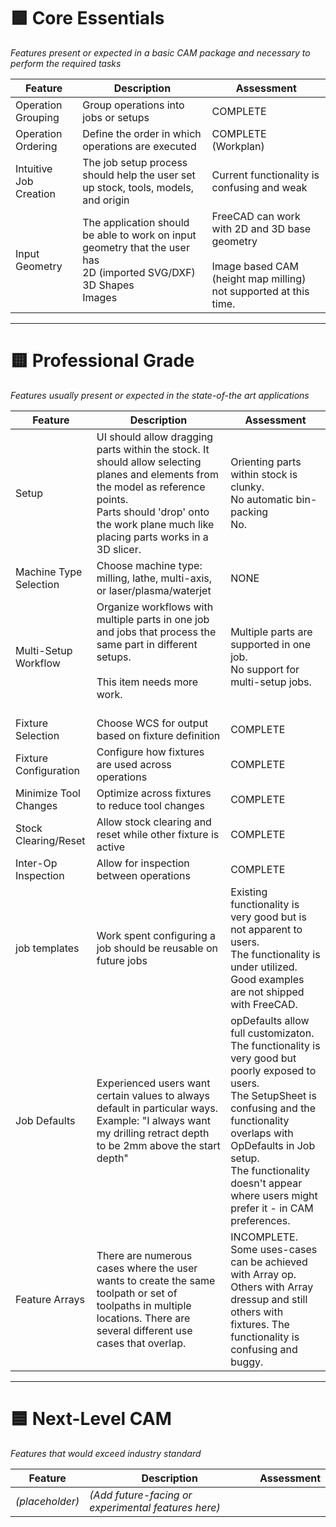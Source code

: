 # 🟩 Core Essentials
*Features present or expected in a basic CAM package and necessary to perform the required tasks*

| Feature                | Description                                                                                                                | Assessment                                                                                                            |
| ---------------------- | -------------------------------------------------------------------------------------------------------------------------- | --------------------------------------------------------------------------------------------------------------------- |
| Operation Grouping     | Group operations into jobs or setups                                                                                       | COMPLETE                                                                                                              |
| Operation Ordering     | Define the order in which operations are executed                                                                          | COMPLETE (Workplan)                                                                                                   |
| Intuitive Job Creation | The job setup process should help the user set up stock, tools, models, and origin                                         | Current functionality is confusing and weak                                                                           |
| Input Geometry         | The application should be able to work on input geometry that the user has<br>2D (imported SVG/DXF)<br>3D Shapes<br>Images | FreeCAD can work with 2D and 3D base geometry<br><br>Image based CAM (height map milling) not supported at this time. |

---

# 🟨 Professional Grade
*Features usually present or expected in the state-of-the art applications*

| Feature                 | Description                                                                                                                                                                                                                 | Assessment                                                                                                                                                                                                                                                                          |
| ----------------------- | --------------------------------------------------------------------------------------------------------------------------------------------------------------------------------------------------------------------------- | ----------------------------------------------------------------------------------------------------------------------------------------------------------------------------------------------------------------------------------------------------------------------------------- |
| Setup                   | UI should allow dragging parts within the stock. It should allow selecting planes and elements from the model as reference points.<br>Parts should 'drop' onto the work plane much like placing parts works in a 3D slicer. | Orienting parts within stock is clunky.  <br>No automatic bin-packing <br>No.                                                                                                                                                                                                       |
| Machine Type Selection  | Choose machine type: milling, lathe, multi-axis, or laser/plasma/waterjet                                                                                                                                                   | NONE                                                                                                                                                                                                                                                                                |
| Multi-Setup Workflow    | Organize workflows with multiple parts in  one job and jobs that process the same part in different setups.  <br><br>This item needs more work.<br><br>                                                                     | Multiple parts are supported in one job.<br>No support for multi-setup jobs.                                                                                                                                                                                                        |
| Fixture Selection       | Choose WCS for output based on fixture definition                                                                                                                                                                           | COMPLETE                                                                                                                                                                                                                                                                            |
| Fixture Configuration   | Configure how fixtures are used across operations                                                                                                                                                                           | COMPLETE                                                                                                                                                                                                                                                                            |
| Minimize Tool Changes | Optimize across fixtures to reduce tool changes                                                                                                                                                                             | COMPLETE                                                                                                                                                                                                                                                                            |
| Stock Clearing/Reset  | Allow stock clearing and reset while other fixture is active                                                                                                                                                                | COMPLETE                                                                                                                                                                                                                                                                            |
| Inter-Op Inspection   | Allow for inspection between operations                                                                                                                                                                                     | COMPLETE                                                                                                                                                                                                                                                                            |
| job templates           | Work spent configuring a job should be reusable on future jobs                                                                                                                                                              | Existing functionality is very good but is not apparent to users.<br>The functionality is under utilized.  Good examples are not shipped with FreeCAD.                                                                                                                              |
| Job Defaults            | Experienced users want certain values to always default in particular ways.<br>Example:  "I always want my drilling retract depth to be 2mm above the start depth"                                                          | opDefaults allow full customizaton.  The functionality is very good but poorly exposed to users. <br>The SetupSheet is confusing and the functionality overlaps with OpDefaults in Job setup.<br>The functionality doesn't appear where users might prefer it - in CAM preferences. |
| Feature Arrays| There are numerous cases where the user wants to create the same toolpath or set of toolpaths in multiple locations.  There are several different use cases that overlap.  | INCOMPLETE.  Some uses-cases can be achieved with Array op.  Others with Array dressup and still others with fixtures.  The functionality is confusing and buggy.|

---

# 🟦 Next-Level CAM
*Features that would exceed industry standard*

| Feature | Description | Assessment |
|--------|-------------|------------|
| *(placeholder)* | *(Add future-facing or experimental features here)* | |
